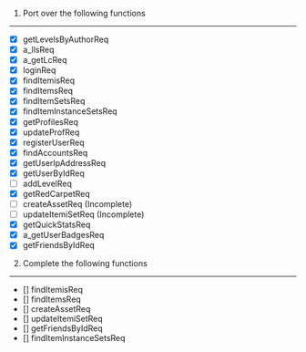 1. Port over the following functions
----------------------------------------
- [x] getLevelsByAuthorReq  
- [x] a_llsReq  
- [x] a_getLcReq  
- [x] loginReq  
- [x] findItemisReq  
- [x] findItemsReq  
- [x] findItemSetsReq  
- [x] findItemInstanceSetsReq  
- [x] getProfilesReq  
- [x] updateProfReq  
- [x] registerUserReq  
- [x] findAccountsReq  
- [x] getUserIpAddressReq  
- [x] getUserByIdReq  
- [ ] addLevelReq  
- [x] getRedCarpetReq  
- [ ] createAssetReq (Incomplete)  
- [ ] updateItemiSetReq (Incomplete)  
- [x] getQuickStatsReq  
- [x] a_getUserBadgesReq   
- [x] getFriendsByIdReq 

2. Complete the following functions
---------------------------------------
- [] findItemisReq
- [] findItemsReq
- [] createAssetReq
- [] updateItemiSetReq
- [] getFriendsByIdReq
- [] findItemInstanceSetsReq